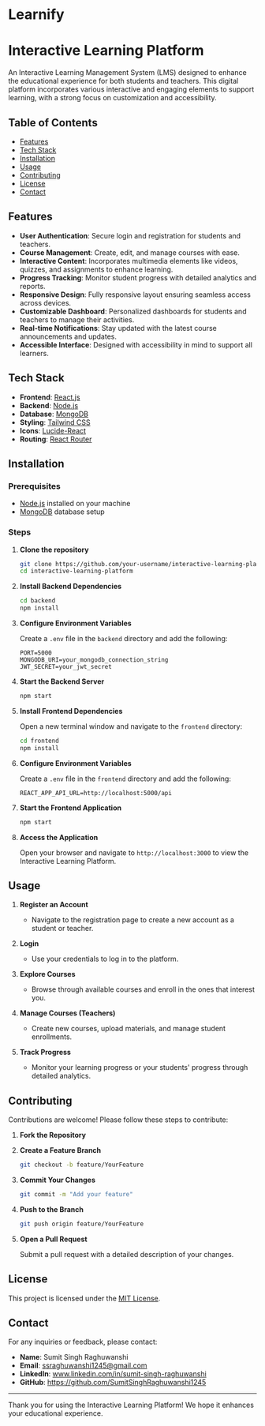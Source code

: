 # Learnify
# Interactive Learning Platform

An Interactive Learning Management System (LMS) designed to enhance the educational experience for both students and teachers. This digital platform incorporates various interactive and engaging elements to support learning, with a strong focus on customization and accessibility.

## Table of Contents

- [Features](#features)
- [Tech Stack](#tech-stack)
- [Installation](#installation)
- [Usage](#usage)
- [Contributing](#contributing)
- [License](#license)
- [Contact](#contact)

## Features

- **User Authentication**: Secure login and registration for students and teachers.
- **Course Management**: Create, edit, and manage courses with ease.
- **Interactive Content**: Incorporates multimedia elements like videos, quizzes, and assignments to enhance learning.
- **Progress Tracking**: Monitor student progress with detailed analytics and reports.
- **Responsive Design**: Fully responsive layout ensuring seamless access across devices.
- **Customizable Dashboard**: Personalized dashboards for students and teachers to manage their activities.
- **Real-time Notifications**: Stay updated with the latest course announcements and updates.
- **Accessible Interface**: Designed with accessibility in mind to support all learners.

## Tech Stack

- **Frontend**: [React.js](https://reactjs.org/)
- **Backend**: [Node.js](https://nodejs.org/)
- **Database**: [MongoDB](https://www.mongodb.com/)
- **Styling**: [Tailwind CSS](https://tailwindcss.com/)
- **Icons**: [Lucide-React](https://lucide.dev/)
- **Routing**: [React Router](https://reactrouter.com/)

## Installation

### Prerequisites

- [Node.js](https://nodejs.org/) installed on your machine
- [MongoDB](https://www.mongodb.com/) database setup

### Steps

1. **Clone the repository**

   ```bash
   git clone https://github.com/your-username/interactive-learning-platform.git
   cd interactive-learning-platform
   ```

2. **Install Backend Dependencies**

   ```bash
   cd backend
   npm install
   ```

3. **Configure Environment Variables**

   Create a `.env` file in the `backend` directory and add the following:

   ```env
   PORT=5000
   MONGODB_URI=your_mongodb_connection_string
   JWT_SECRET=your_jwt_secret
   ```

4. **Start the Backend Server**

   ```bash
   npm start
   ```

5. **Install Frontend Dependencies**

   Open a new terminal window and navigate to the `frontend` directory:

   ```bash
   cd frontend
   npm install
   ```

6. **Configure Environment Variables**

   Create a `.env` file in the `frontend` directory and add the following:

   ```env
   REACT_APP_API_URL=http://localhost:5000/api
   ```

7. **Start the Frontend Application**

   ```bash
   npm start
   ```

8. **Access the Application**

   Open your browser and navigate to `http://localhost:3000` to view the Interactive Learning Platform.

## Usage

1. **Register an Account**

   - Navigate to the registration page to create a new account as a student or teacher.

2. **Login**

   - Use your credentials to log in to the platform.

3. **Explore Courses**

   - Browse through available courses and enroll in the ones that interest you.

4. **Manage Courses (Teachers)**

   - Create new courses, upload materials, and manage student enrollments.

5. **Track Progress**

   - Monitor your learning progress or your students' progress through detailed analytics.

## Contributing

Contributions are welcome! Please follow these steps to contribute:

1. **Fork the Repository**

2. **Create a Feature Branch**

   ```bash
   git checkout -b feature/YourFeature
   ```

3. **Commit Your Changes**

   ```bash
   git commit -m "Add your feature"
   ```

4. **Push to the Branch**

   ```bash
   git push origin feature/YourFeature
   ```

5. **Open a Pull Request**

   Submit a pull request with a detailed description of your changes.

## License

This project is licensed under the [MIT License](LICENSE).

## Contact

For any inquiries or feedback, please contact:

- **Name**: Sumit Singh Raghuwanshi
- **Email**: ssraghuwanshi1245@gmail.com
- **LinkedIn**: www.linkedin.com/in/sumit-singh-raghuwanshi
- **GitHub**: https://github.com/SumitSinghRaghuwanshi1245

---

Thank you for using the Interactive Learning Platform! We hope it enhances your educational experience.
